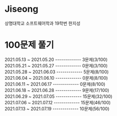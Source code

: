 # Jiseong
상명대학교 소프트웨어학과 19학번 한지성


# 100문제 풀기
2021.05.13 ~ 2021.05.20 ------------- 3문제(3/100)\
2021.05.21 ~ 2021.05.27 ------------- 0문제(3/100)\
2021.05.28 ~ 2021.06.03 ------------- 5문제(8/100)\
2021.06.04 ~ 2021.06.10 ------------- 0문제(8/100)\
2021.06.11 ~ 2021.06.17 ------------- 0문제(8/100)\
2021.06.18 ~ 2021.06.28 ------------- 9문제(17/100)\
2021.06.29 ~ 2021.07.05 ------------- 15문제(32/100)\
2021.07.06 ~ 2021.07.12 ------------- 15문제(46/100)\
2021.07.13 ~ 2021.07.19 ------------- 10문제(56/100)
